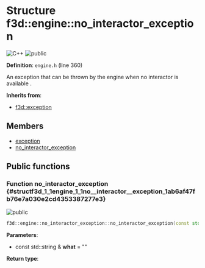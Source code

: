# Structure f3d::engine::no\_interactor\_exception

![][C++]
![][public]

**Definition**: `engine.h` (line 360)



An exception that can be thrown by the engine when no interactor is available .

**Inherits from**:

* [f3d::exception](structf3d_1_1exception.md)

## Members

* [exception](structf3d_1_1exception.md#structf3d_1_1exception_1aef4c85042406694200c7f8793785692d)
* [no\_interactor\_exception](structf3d_1_1engine_1_1no__interactor__exception.md#structf3d_1_1engine_1_1no__interactor__exception_1ab6af47fb76e7a030e2cd4353387277e3)

## Public functions

### Function no\_interactor\_exception {#structf3d_1_1engine_1_1no__interactor__exception_1ab6af47fb76e7a030e2cd4353387277e3}

![][public]


```cpp
f3d::engine::no_interactor_exception::no_interactor_exception(const std::string &what="")
```








**Parameters**:

* const std::string & **what** = "" 

**Return type**: 



[public]: https://img.shields.io/badge/-public-brightgreen (public)
[C++]: https://img.shields.io/badge/language-C%2B%2B-blue (C++)
[const]: https://img.shields.io/badge/-const-lightblue (const)
[protected]: https://img.shields.io/badge/-protected-yellow (protected)
[static]: https://img.shields.io/badge/-static-lightgrey (static)
[private]: https://img.shields.io/badge/-private-red (private)